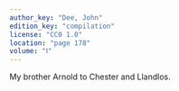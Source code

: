 ```yaml
---
author_key: "Dee, John"
edition_key: "compilation"
license: "CC0 1.0"
location: "page 178"
volume: "Ⅰ"
---
```

My brother Arnold to Chester and Llandlos.
